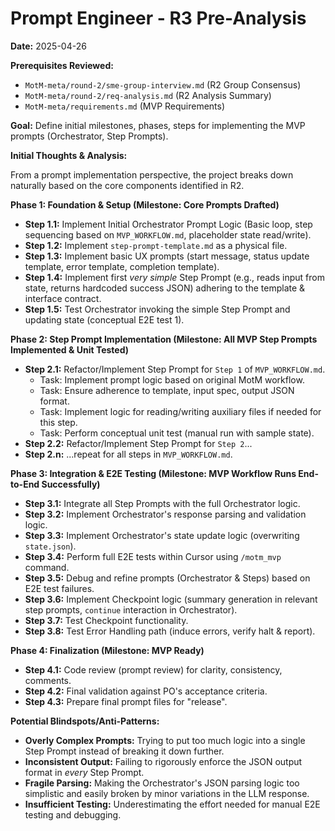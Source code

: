# Prompt Engineer - R3 Pre-Analysis

**Date:** 2025-04-26

**Prerequisites Reviewed:**
*   `MotM-meta/round-2/sme-group-interview.md` (R2 Group Consensus)
*   `MotM-meta/round-2/req-analysis.md` (R2 Analysis Summary)
*   `MotM-meta/requirements.md` (MVP Requirements)

**Goal:** Define initial milestones, phases, steps for implementing the MVP prompts (Orchestrator, Step Prompts).

**Initial Thoughts & Analysis:**

From a prompt implementation perspective, the project breaks down naturally based on the core components identified in R2.

**Phase 1: Foundation & Setup (Milestone: Core Prompts Drafted)**
*   **Step 1.1:** Implement Initial Orchestrator Prompt Logic (Basic loop, step sequencing based on `MVP_WORKFLOW.md`, placeholder state read/write).
*   **Step 1.2:** Implement `step-prompt-template.md` as a physical file.
*   **Step 1.3:** Implement basic UX prompts (start message, status update template, error template, completion template).
*   **Step 1.4:** Implement first *very simple* Step Prompt (e.g., reads input from state, returns hardcoded success JSON) adhering to the template & interface contract.
*   **Step 1.5:** Test Orchestrator invoking the simple Step Prompt and updating state (conceptual E2E test 1).

**Phase 2: Step Prompt Implementation (Milestone: All MVP Step Prompts Implemented & Unit Tested)**
*   **Step 2.1:** Refactor/Implement Step Prompt for `Step 1` of `MVP_WORKFLOW.md`.
    *   Task: Implement prompt logic based on original MotM workflow.
    *   Task: Ensure adherence to template, input spec, output JSON format.
    *   Task: Implement logic for reading/writing auxiliary files if needed for this step.
    *   Task: Perform conceptual unit test (manual run with sample state).
*   **Step 2.2:** Refactor/Implement Step Prompt for `Step 2`...
*   **Step 2.n:** ...repeat for all steps in `MVP_WORKFLOW.md`.

**Phase 3: Integration & E2E Testing (Milestone: MVP Workflow Runs End-to-End Successfully)**
*   **Step 3.1:** Integrate all Step Prompts with the full Orchestrator logic.
*   **Step 3.2:** Implement Orchestrator's response parsing and validation logic.
*   **Step 3.3:** Implement Orchestrator's state update logic (overwriting `state.json`).
*   **Step 3.4:** Perform full E2E tests within Cursor using `/motm_mvp` command.
*   **Step 3.5:** Debug and refine prompts (Orchestrator & Steps) based on E2E test failures.
*   **Step 3.6:** Implement Checkpoint logic (summary generation in relevant step prompts, `continue` interaction in Orchestrator).
*   **Step 3.7:** Test Checkpoint functionality.
*   **Step 3.8:** Test Error Handling path (induce errors, verify halt & report).

**Phase 4: Finalization (Milestone: MVP Ready)**
*   **Step 4.1:** Code review (prompt review) for clarity, consistency, comments.
*   **Step 4.2:** Final validation against PO's acceptance criteria.
*   **Step 4.3:** Prepare final prompt files for "release".

**Potential Blindspots/Anti-Patterns:**
*   **Overly Complex Prompts:** Trying to put too much logic into a single Step Prompt instead of breaking it down further.
*   **Inconsistent Output:** Failing to rigorously enforce the JSON output format in *every* Step Prompt.
*   **Fragile Parsing:** Making the Orchestrator's JSON parsing logic too simplistic and easily broken by minor variations in the LLM response.
*   **Insufficient Testing:** Underestimating the effort needed for manual E2E testing and debugging. 
